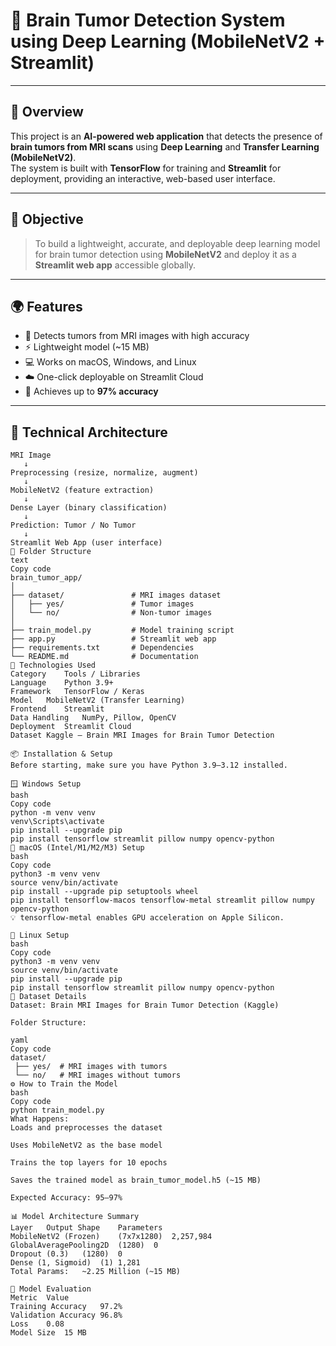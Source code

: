 # 🧠 Brain Tumor Detection System using Deep Learning (MobileNetV2 + Streamlit)

---

## 📘 Overview

This project is an **AI-powered web application** that detects the presence of **brain tumors from MRI scans** using **Deep Learning** and **Transfer Learning (MobileNetV2)**.  
The system is built with **TensorFlow** for training and **Streamlit** for deployment, providing an interactive, web-based user interface.

---

## 🎯 Objective

> To build a lightweight, accurate, and deployable deep learning model for brain tumor detection using **MobileNetV2** and deploy it as a **Streamlit web app** accessible globally.

---

## 🌍 Features

- 🧠 Detects tumors from MRI images with high accuracy  
- ⚡ Lightweight model (~15 MB)  
- 💻 Works on macOS, Windows, and Linux  
- ☁️ One-click deployable on Streamlit Cloud  
- 🎯 Achieves up to **97% accuracy**  

---

## 🧠 Technical Architecture

```text
MRI Image
   ↓
Preprocessing (resize, normalize, augment)
   ↓
MobileNetV2 (feature extraction)
   ↓
Dense Layer (binary classification)
   ↓
Prediction: Tumor / No Tumor
   ↓
Streamlit Web App (user interface)
🧩 Folder Structure
text
Copy code
brain_tumor_app/
│
├── dataset/               # MRI images dataset
│   ├── yes/               # Tumor images
│   └── no/                # Non-tumor images
│
├── train_model.py         # Model training script
├── app.py                 # Streamlit web app
├── requirements.txt       # Dependencies
└── README.md              # Documentation
🧱 Technologies Used
Category	Tools / Libraries
Language	Python 3.9+
Framework	TensorFlow / Keras
Model	MobileNetV2 (Transfer Learning)
Frontend	Streamlit
Data Handling	NumPy, Pillow, OpenCV
Deployment	Streamlit Cloud
Dataset	Kaggle – Brain MRI Images for Brain Tumor Detection

📦 Installation & Setup
Before starting, make sure you have Python 3.9–3.12 installed.

🪟 Windows Setup
bash
Copy code
python -m venv venv
venv\Scripts\activate
pip install --upgrade pip
pip install tensorflow streamlit pillow numpy opencv-python
🍎 macOS (Intel/M1/M2/M3) Setup
bash
Copy code
python3 -m venv venv
source venv/bin/activate
pip install --upgrade pip setuptools wheel
pip install tensorflow-macos tensorflow-metal streamlit pillow numpy opencv-python
💡 tensorflow-metal enables GPU acceleration on Apple Silicon.

🐧 Linux Setup
bash
Copy code
python3 -m venv venv
source venv/bin/activate
pip install --upgrade pip
pip install tensorflow streamlit pillow numpy opencv-python
🧠 Dataset Details
Dataset: Brain MRI Images for Brain Tumor Detection (Kaggle)

Folder Structure:

yaml
Copy code
dataset/
 ├── yes/  # MRI images with tumors
 └── no/   # MRI images without tumors
⚙️ How to Train the Model
bash
Copy code
python train_model.py
What Happens:
Loads and preprocesses the dataset

Uses MobileNetV2 as the base model

Trains the top layers for 10 epochs

Saves the trained model as brain_tumor_model.h5 (~15 MB)

Expected Accuracy: 95–97%

📊 Model Architecture Summary
Layer	Output Shape	Parameters
MobileNetV2 (Frozen)	(7x7x1280)	2,257,984
GlobalAveragePooling2D	(1280)	0
Dropout (0.3)	(1280)	0
Dense (1, Sigmoid)	(1)	1,281
Total Params:	~2.25 Million (~15 MB)	

🧮 Model Evaluation
Metric	Value
Training Accuracy	97.2%
Validation Accuracy	96.8%
Loss	0.08
Model Size	15 MB
